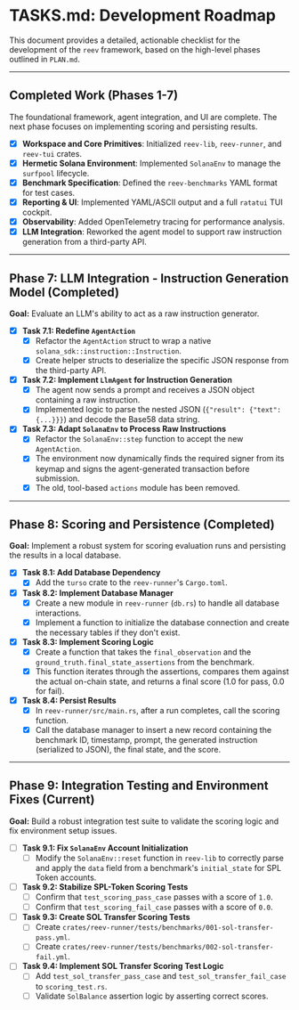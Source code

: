# TASKS.md: Development Roadmap

This document provides a detailed, actionable checklist for the development of the `reev` framework, based on the high-level phases outlined in `PLAN.md`.

---

## Completed Work (Phases 1-7)

The foundational framework, agent integration, and UI are complete. The next phase focuses on implementing scoring and persisting results.

-   [x] **Workspace and Core Primitives**: Initialized `reev-lib`, `reev-runner`, and `reev-tui` crates.
-   [x] **Hermetic Solana Environment**: Implemented `SolanaEnv` to manage the `surfpool` lifecycle.
-   [x] **Benchmark Specification**: Defined the `reev-benchmarks` YAML format for test cases.
-   [x] **Reporting & UI**: Implemented YAML/ASCII output and a full `ratatui` TUI cockpit.
-   [x] **Observability**: Added OpenTelemetry tracing for performance analysis.
-   [x] **LLM Integration**: Reworked the agent model to support raw instruction generation from a third-party API.

---

## Phase 7: LLM Integration - Instruction Generation Model (Completed)

**Goal:** Evaluate an LLM's ability to act as a raw instruction generator.

-   [x] **Task 7.1: Redefine `AgentAction`**
    -   [x] Refactor the `AgentAction` struct to wrap a native `solana_sdk::instruction::Instruction`.
    -   [x] Create helper structs to deserialize the specific JSON response from the third-party API.
-   [x] **Task 7.2: Implement `LlmAgent` for Instruction Generation**
    -   [x] The agent now sends a prompt and receives a JSON object containing a raw instruction.
    -   [x] Implemented logic to parse the nested JSON (`{"result": {"text": {...}}}`) and decode the Base58 data string.
-   [x] **Task 7.3: Adapt `SolanaEnv` to Process Raw Instructions**
    -   [x] Refactor the `SolanaEnv::step` function to accept the new `AgentAction`.
    -   [x] The environment now dynamically finds the required signer from its keymap and signs the agent-generated transaction before submission.
    -   [x] The old, tool-based `actions` module has been removed.

---

## Phase 8: Scoring and Persistence (Completed)

**Goal:** Implement a robust system for scoring evaluation runs and persisting the results in a local database.

-   [x] **Task 8.1: Add Database Dependency**
    -   [x] Add the `turso` crate to the `reev-runner`'s `Cargo.toml`.
-   [x] **Task 8.2: Implement Database Manager**
    -   [x] Create a new module in `reev-runner` (`db.rs`) to handle all database interactions.
    -   [x] Implement a function to initialize the database connection and create the necessary tables if they don't exist.
-   [x] **Task 8.3: Implement Scoring Logic**
    -   [x] Create a function that takes the `final_observation` and the `ground_truth.final_state_assertions` from the benchmark.
    -   [x] This function iterates through the assertions, compares them against the actual on-chain state, and returns a final score (1.0 for pass, 0.0 for fail).
-   [x] **Task 8.4: Persist Results**
    -   [x] In `reev-runner/src/main.rs`, after a run completes, call the scoring function.
    -   [x] Call the database manager to insert a new record containing the benchmark ID, timestamp, prompt, the generated instruction (serialized to JSON), the final state, and the score.

---

## Phase 9: Integration Testing and Environment Fixes (Current)

**Goal:** Build a robust integration test suite to validate the scoring logic and fix environment setup issues.

-   [ ] **Task 9.1: Fix `SolanaEnv` Account Initialization**
    -   [ ] Modify the `SolanaEnv::reset` function in `reev-lib` to correctly parse and apply the `data` field from a benchmark's `initial_state` for SPL Token accounts.
-   [ ] **Task 9.2: Stabilize SPL-Token Scoring Tests**
    -   [ ] Confirm that `test_scoring_pass_case` passes with a score of `1.0`.
    -   [ ] Confirm that `test_scoring_fail_case` passes with a score of `0.0`.
-   [ ] **Task 9.3: Create SOL Transfer Scoring Tests**
    -   [ ] Create `crates/reev-runner/tests/benchmarks/001-sol-transfer-pass.yml`.
    -   [ ] Create `crates/reev-runner/tests/benchmarks/002-sol-transfer-fail.yml`.
-   [ ] **Task 9.4: Implement SOL Transfer Scoring Test Logic**
    -   [ ] Add `test_sol_transfer_pass_case` and `test_sol_transfer_fail_case` to `scoring_test.rs`.
    -   [ ] Validate `SolBalance` assertion logic by asserting correct scores.
